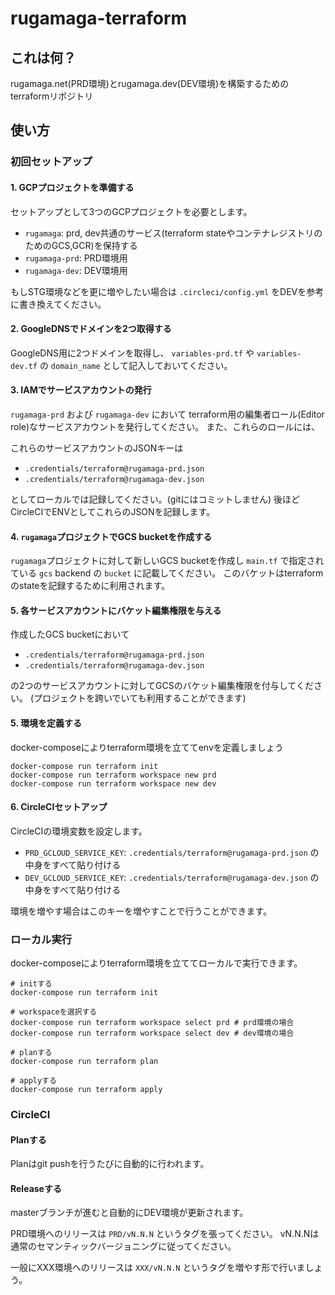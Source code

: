 # rugamaga-terraform

## これは何？

rugamaga.net(PRD環境)とrugamaga.dev(DEV環境)を構築するためのterraformリポジトリ

## 使い方

### 初回セットアップ

#### 1. GCPプロジェクトを準備する

セットアップとして3つのGCPプロジェクトを必要とします。

- `rugamaga`: prd, dev共通のサービス(terraform stateやコンテナレジストリのためのGCS,GCR)を保持する
- `rugamaga-prd`: PRD環境用
- `rugamaga-dev`: DEV環境用

もしSTG環境などを更に増やしたい場合は
`.circleci/config.yml` をDEVを参考に書き換えてください。

#### 2. GoogleDNSでドメインを2つ取得する

GoogleDNS用に2つドメインを取得し、
`variables-prd.tf` や `variables-dev.tf` の
`domain_name` として記入しておいてください。

#### 3. IAMでサービスアカウントの発行

`rugamaga-prd` および `rugamaga-dev` において
terraform用の編集者ロール(Editor role)なサービスアカウントを発行してください。
また、これらのロールには、

これらのサービスアカウントのJSONキーは

- `.credentials/terraform@rugamaga-prd.json`
- `.credentials/terraform@rugamaga-dev.json`

としてローカルでは記録してください。(gitにはコミットしません)
後ほどCircleCIでENVとしてこれらのJSONを記録します。

#### 4. `rugamaga`プロジェクトでGCS bucketを作成する

`rugamaga`プロジェクトに対して新しいGCS bucketを作成し
`main.tf` で指定されている `gcs` backend の `bucket` に記載してください。
このバケットはterraformのstateを記録するために利用されます。

#### 5. 各サービスアカウントにバケット編集権限を与える

作成したGCS bucketにおいて

- `.credentials/terraform@rugamaga-prd.json`
- `.credentials/terraform@rugamaga-dev.json`

の2つのサービスアカウントに対してGCSのバケット編集権限を付与してください。
(プロジェクトを跨いでいても利用することができます)

#### 5. 環境を定義する

docker-composeによりterraform環境を立ててenvを定義しましょう

```
docker-compose run terraform init
docker-compose run terraform workspace new prd
docker-compose run terraform workspace new dev
```

#### 6. CircleCIセットアップ

CircleCIの環境変数を設定します。

- `PRD_GCLOUD_SERVICE_KEY`: `.credentials/terraform@rugamaga-prd.json` の中身をすべて貼り付ける
- `DEV_GCLOUD_SERVICE_KEY`: `.credentials/terraform@rugamaga-dev.json` の中身をすべて貼り付ける

環境を増やす場合はこのキーを増やすことで行うことができます。

### ローカル実行

docker-composeによりterraform環境を立ててローカルで実行できます。

```
# initする
docker-compose run terraform init

# workspaceを選択する
docker-compose run terraform workspace select prd # prd環境の場合
docker-compose run terraform workspace select dev # dev環境の場合

# planする
docker-compose run terraform plan

# applyする
docker-compose run terraform apply
```

### CircleCI

#### Planする

Planはgit pushを行うたびに自動的に行われます。

#### Releaseする

masterブランチが進むと自動的にDEV環境が更新されます。

PRD環境へのリリースは `PRD/vN.N.N` というタグを張ってください。
vN.N.Nは通常のセマンティックバージョニングに従ってください。

一般にXXX環境へのリリースは `XXX/vN.N.N` というタグを増やす形で行いましょう。
